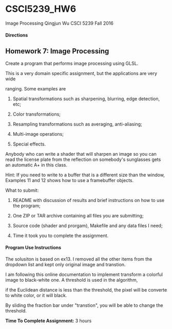 # CSCI5239_HW6
Image Processing
Qingjun Wu
CSCI 5239 Fall 2016

#### Directions

## Homework 7: Image Processing
Create a program that performs image processing using GLSL.

This is a very domain specific assignment, but the applications are very wide

ranging.  Some examples are

1)  Spatial transformations such as sharpening, blurring, edge detection, etc;

2)  Color transformations;

3)  Resampling transformations such as averaging, anti-aliasing;

4)  Multi-image operations;

5)  Special effects.

Anybody who can write a shader that will sharpen an image so you can read the
license plate from the reflection on somebody's sunglasses gets an automatic A+
in this class.

Hint:  If you need to write to a buffer that is a different size than the
window, Examples 11 and 12 shows how to use a framebuffer objects.

What to submit:

1) README with discussion of results and brief instructions on how to use the program;


2) One ZIP or TAR archive containing all files you are submitting;


3) Source code (shader and prorgam), Makefile and any data files I need;


4) Time it took you to complete the assignment.


#### Program Use Instructions

The solusiton is based on ex13. I removed all the other items from the dropdown list and kept only original image and transtion.

I am following this online documentation to implement transform a colorful image to black-white one. A threshold is used in the algorithm, 

if the Euclidean distance is less than the threshold, the pixel will be converte to white color, or it will black.

By sliding the fraction bar under "transtion", you will be able to change the threshold.

**Time To Complete Assignment:** 3 hours


